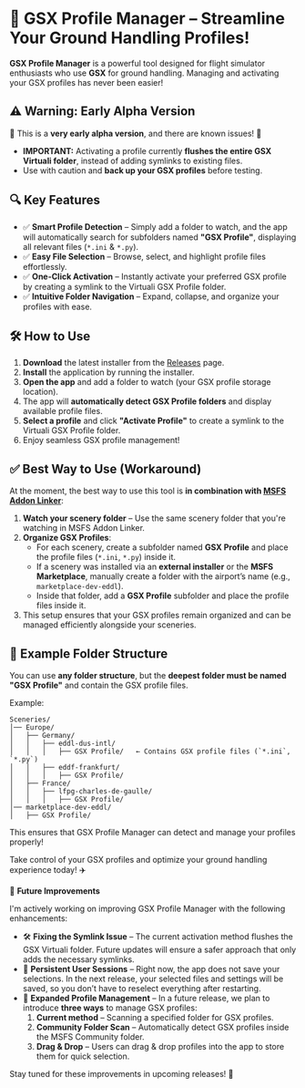 # 🚀 GSX Profile Manager – Streamline Your Ground Handling Profiles!  

**GSX Profile Manager** is a powerful tool designed for flight simulator enthusiasts who use **GSX** for ground handling. Managing and activating your GSX profiles has never been easier!  

## ⚠️ Warning: Early Alpha Version  

🚧 This is a **very early alpha version**, and there are known issues! 🚧  

- **IMPORTANT:** Activating a profile currently **flushes the entire GSX Virtuali folder**, instead of adding symlinks to existing files.  
- Use with caution and **back up your GSX profiles** before testing.  

## 🔍 Key Features  

- ✅ **Smart Profile Detection** – Simply add a folder to watch, and the app will automatically search for subfolders named **"GSX Profile"**, displaying all relevant files (`*.ini` & `*.py`).  
- ✅ **Easy File Selection** – Browse, select, and highlight profile files effortlessly.  
- ✅ **One-Click Activation** – Instantly activate your preferred GSX profile by creating a symlink to the Virtuali GSX Profile folder.  
- ✅ **Intuitive Folder Navigation** – Expand, collapse, and organize your profiles with ease.  

## 🛠️ How to Use  

1. **Download** the latest installer from the [Releases](https://github.com/grtn91/gsx-profile-manager/releases/tag/0.0.1-alpha-3) page.  
2. **Install** the application by running the installer.  
3. **Open the app** and add a folder to watch (your GSX profile storage location).  
4. The app will **automatically detect GSX Profile folders** and display available profile files.  
5. **Select a profile** and click **"Activate Profile"** to create a symlink to the Virtuali GSX Profile folder.  
6. Enjoy seamless GSX profile management!  

## ✅ Best Way to Use (Workaround)  

At the moment, the best way to use this tool is **in combination with [MSFS Addon Linker](https://flightsim.to/file/1572/msfs-addons-linker)**:  

1. **Watch your scenery folder** – Use the same scenery folder that you're watching in MSFS Addon Linker.  
2. **Organize GSX Profiles**:  
   - For each scenery, create a subfolder named **GSX Profile** and place the profile files (`*.ini`, `*.py`) inside it.  
   - If a scenery was installed via an **external installer** or the **MSFS Marketplace**, manually create a folder with the airport’s name (e.g., `marketplace-dev-eddl`).  
   - Inside that folder, add a **GSX Profile** subfolder and place the profile files inside it.  
3. This setup ensures that your GSX profiles remain organized and can be managed efficiently alongside your sceneries.  

## 📂 Example Folder Structure  

You can use **any folder structure**, but the **deepest folder must be named "GSX Profile"** and contain the GSX profile files.  

Example:  

```plaintext
Sceneries/
│── Europe/
│   ├── Germany/
│   │   ├── eddl-dus-intl/
│   │   │   ├── GSX Profile/   ← Contains GSX profile files (`*.ini`, `*.py`)
│   │   ├── eddf-frankfurt/
│   │   │   ├── GSX Profile/
│   ├── France/
│   │   ├── lfpg-charles-de-gaulle/
│   │   │   ├── GSX Profile/
│── marketplace-dev-eddl/
│   ├── GSX Profile/
```
This ensures that GSX Profile Manager can detect and manage your profiles properly!

Take control of your GSX profiles and optimize your ground handling experience today! ✈️

🔧 **Future Improvements**  

I'm actively working on improving GSX Profile Manager with the following enhancements:  

- 🛠️ **Fixing the Symlink Issue** – The current activation method flushes the GSX Virtuali folder. Future updates will ensure a safer approach that only adds the necessary symlinks.  
- 💾 **Persistent User Sessions** – Right now, the app does not save your selections. In the next release, your selected files and settings will be saved, so you don’t have to reselect everything after restarting.  
- 🔄 **Expanded Profile Management** – In a future release, we plan to introduce **three ways** to manage GSX profiles:  
  1. **Current method** – Scanning a specified folder for GSX profiles.  
  2. **Community Folder Scan** – Automatically detect GSX profiles inside the MSFS Community folder.  
  3. **Drag & Drop** – Users can drag & drop profiles into the app to store them for quick selection.  

Stay tuned for these improvements in upcoming releases! 🚀  